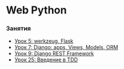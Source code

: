 # Web Python


### Занятия

- [Урок 5: werkzeug, Flask](lessons/lesson.5/)
- [Урок 7: Django: apps, Views, Models, ORM](lessons/lesson.7/)
- [Урок 9: Django REST Framework](lessons/lesson.9/)
- [Урок 25: Введение в TDD](lessons/lesson.25/)
